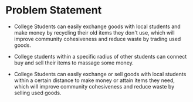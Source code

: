 # Problem Statement #
- College Students can easily exchange goods with local students and make money by recycling their old items they don't use, which will improve community cohesiveness and reduce waste by trading used goods.
- College students within a specific radius of other students can connect buy and sell their items to massage some money.

- College Students can easily exchange or sell goods with local students within a certain distance to make money or attain items they need, which will improve community cohesiveness and reduce waste by selling used goods.